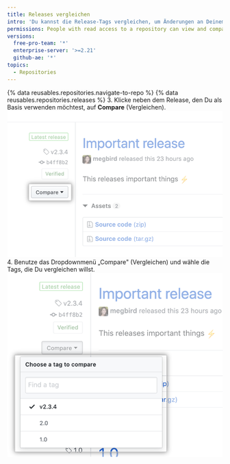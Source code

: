 ```yaml
---
title: Releases vergleichen
intro: 'Du kannst die Release-Tags vergleichen, um Änderungen an Deinem Repository zwischen verschiedenen Releases zu sehen.'
permissions: People with read access to a repository can view and compare releases.
versions:
  free-pro-team: '*'
  enterprise-server: '>=2.21'
  github-ae: '*'
topics:
  - Repositories
---
```


{% data reusables.repositories.navigate-to-repo %}
{% data reusables.repositories.releases %}
3. Klicke neben dem Release, den Du als Basis verwenden möchtest, auf **Compare** (Vergleichen). ![Menü „Compare release tags" (Vergleiche Release-Tags)](/assets/images/help/releases/compare-tags-menu.png)
4. Benutze das Dropdownmenü „Compare" (Vergleichen) und wähle die Tags, die Du vergleichen willst. ![Menüoptionen „Compare release tags" (Vergleiche Release-Tags)](/assets/images/help/releases/compare-tags-menu-options.png)
